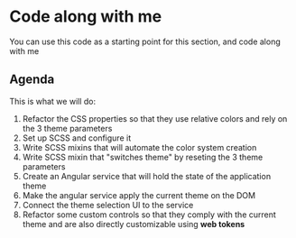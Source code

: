 # Code along with me
You can use this code as a starting point for this section, and code along with me

## Agenda
This is what we will do:
1. Refactor the CSS properties so that they use relative colors and rely on the 3 theme parameters
2. Set up SCSS and configure it
3. Write SCSS mixins that will automate the color system creation
4. Write SCSS mixin that "switches theme" by reseting the 3 theme parameters
5. Create an Angular service that will hold the state of the application theme
6. Make the angular service apply the current theme on the DOM
7. Connect the theme selection UI to the service
8. Refactor some custom controls so that they comply with the current theme and are also directly customizable using **web tokens**



